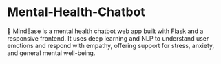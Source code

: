 # Mental-Health-Chatbot
🚀 MindEase is a mental health chatbot web app built with Flask and a responsive frontend. It uses deep learning and NLP to understand user emotions and respond with empathy, offering support for stress, anxiety, and general mental well-being.
